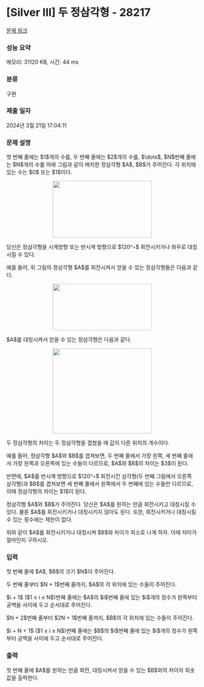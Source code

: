# [Silver III] 두 정삼각형 - 28217 

[문제 링크](https://www.acmicpc.net/problem/28217) 

### 성능 요약

메모리: 31120 KB, 시간: 44 ms

### 분류

구현

### 제출 일자

2024년 3월 21일 17:04:11

### 문제 설명

<p>첫 번째 줄에는 $1$개의 수를, 두 번째 줄에는 $2$개의 수를, $\dots$, $N$번째 줄에는 $N$개의 수를 아래 그림과 같이 배치한 정삼각형 $A$, $B$가 주어진다. 각 위치에 있는 수는 $0$ 또는 $1$이다.</p>

<p style="text-align: center;"><img alt="" src="" style="width: 261px; height: 149px;"></p>

<p>당신은 정삼각형을 시계방향 또는 반시계 방향으로 $120^◦$ 회전시키거나 좌우로 대칭시킬 수 있다.</p>

<p>예를 들어, 위 그림의 정삼각형 $A$를 회전시켜서 얻을 수 있는 정삼각형들은 다음과 같다.</p>

<p style="text-align: center;"><img alt="" src="" style="width: 261px; height: 122px;"></p>

<p>$A$를 대칭시켜서 얻을 수 있는 정삼각형은 다음과 같다.</p>

<p style="text-align: center;"><img alt="" src="" style="width: 261px; height: 224px;"></p>

<p>두 정삼각형의 차이는 두 정삼각형을 겹쳤을 때 값이 다른 위치의 개수이다.</p>

<p>예를 들어, 정삼각형 $A$와 $B$를 겹쳐보면, 두 번째 줄에서 가장 왼쪽, 세 번째 줄에서 가장 왼쪽과 오른쪽에 있는 수들이 다르므로, $A$와 $B$의 차이는 $3$이 된다.</p>

<p>반면에, $A$를 반시계 방향으로 $120^◦$ 회전시킨 삼각형(두 번째 그림에서 오른쪽 삼각형)과 $B$를 겹쳐보면 세 번째 줄에서 왼쪽에서 두 번째에 있는 수들만 다르므로, 이때 정삼각형의 차이는 $1$이 된다.</p>

<p>정삼각형 $A$와 $B$가 주어진다. 당신은 $A$를 원하는 만큼 회전시키고 대칭시킬 수 있다. 물론 $A$를 회전시키거나 대칭시키지 않아도 된다. 또한, 회전시키거나 대칭시킬 수 있는 횟수에는 제한이 없다.</p>

<p>위와 같이 $A$를 회전시키거나 대칭시켜 $B$와 차이가 최소로 나게 하자. 이때 차이가 얼마인지 구하시오.</p>

### 입력 

 <p>첫 번째 줄에 $A$, $B$의 크기 $N$이 주어진다.</p>

<p>두 번째 줄부터 $N + 1$번째 줄까지, $A$의 각 위치에 있는 수들이 주어진다.</p>

<p>$i + 1$ ($1 ≤ i ≤ N$)번째 줄에는 $A$의 $i$번째 줄에 있는 $i$개의 정수가 왼쪽부터 공백을 사이에 두고 순서대로 주어진다.</p>

<p>$N + 2$번째 줄부터 $2N + 1$번째 줄까지, $B$의 각 위치에 있는 수들이 주어진다.</p>

<p>$i + N + 1$ ($1 ≤ i ≤ N$)번째 줄에는 $B$의 $i$번째 줄에 있는 $i$개의 정수가 왼쪽부터 공백을 사이에 두고 순서대로 주어진다.</p>

### 출력 

 <p>첫 번째 줄에 $A$를 원하는 만큼 회전, 대칭시켜서 얻을 수 있는 $B$와의 차이의 최솟값을 출력한다.</p>


